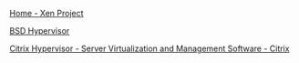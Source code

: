 
[Home - Xen Project](https://xenproject.org)

[BSD Hypervisor](https://bhyve.org)

[Citrix Hypervisor - Server Virtualization and Management Software - Citrix](https://www.citrix.com/products/citrix-hypervisor)
